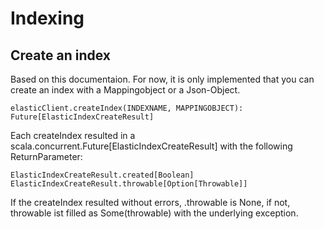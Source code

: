 # Indexing

## Create an index
Based on this documentaion. For now, it is only implemented that you can
create an index with a Mappingobject or a Json-Object.

    elasticClient.createIndex(INDEXNAME, MAPPINGOBJECT): Future[ElasticIndexCreateResult]

Each createIndex resulted in a scala.concurrent.Future[ElasticIndexCreateResult] with the following ReturnParameter:
    
    ElasticIndexCreateResult.created[Boolean]
    ElasticIndexCreateResult.throwable[Option[Throwable]]

If the createIndex resulted without errors, .throwable is None, if not, throwable ist filled as Some(throwable) with the underlying exception.

